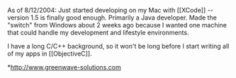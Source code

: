 As of 8/12/2004: Just started developing on my Mac with [[XCode]] -- version 1.5 is finally good enough.  Primarily a Java developer. Made the "switch" from Windows about 2 weeks ago because I wanted one machine that could handle my development and lifestyle environments.

I have a long C/C++ background, so it won't be long before I start writing all of my apps in [[ObjectiveC]].


*http://www.greenwave-solutions.com